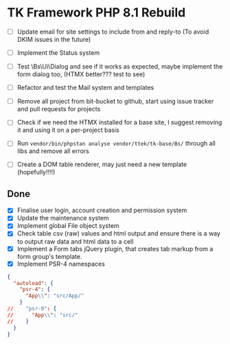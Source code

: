 
# TK Framework PHP 8.1 Rebuild 

- [ ] Update email for site settings to include from and reply-to (To avoid DKIM issues in the future)
- [ ] Implement the Status system
- [ ] Test \Bs\Ui\Dialog and see if it works as expected, maybe implement the form dialog too, (HTMX better??? test to see)
- [ ] Refactor and test the Mail system and templates
- [ ] Remove all project from bit-bucket to github, start using issue tracker and pull requests for projects
- [ ] Check if we need the HTMX installed for a base site, I suggest removing it and using it on a per-project basis
- [ ] Run `vendor/bin/phpstan analyse vendor/ttek/tk-base/Bs/` through all libs and remove all errors
- [ ] Create a DOM table renderer, may just need a new template (hopefully!!!!)


## Done

- [x] Finalise user login, account creation and permission system
- [x] Update the maintenance system
- [x] Implement global File object system
- [x] Check table csv (raw) values and html output and ensure there is a way to output raw data and html data to a cell
- [x] Implement a Form tabs jQuery plugin, that creates tab markup from a form group's template.
- [x] Implement PSR-4 namespaces
```json
{
  "autoload": {
    "psr-4": {
      "App\\": "src/App/"
    }
//    "psr-0": {
//      "App\\": "src/"
//    }
  }
}
```
